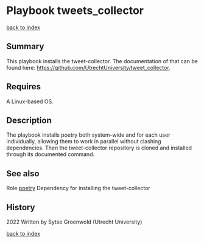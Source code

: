 # Playbook tweets_collector
[back to index](../index.md#Playbooks)

## Summary
This playbook installs the tweet-collector. The documentation of that can be found here: https://github.com/UtrechtUniversity/tweet_collector.

## Requires
A Linux-based OS.

## Description
The playbook installs poetry both system-wide and for each user individually, allowing them to work in parallel without clashing dependencies.
Then the tweet-collector repository is cloned and installed through its documented command.

## See also
Role [poetry](../roles/poetry) Dependency for installing the tweet-collector

## History
2022 Written by Sytse Groenwold (Utrecht University)

[back to index](../index.md#Playbooks)
